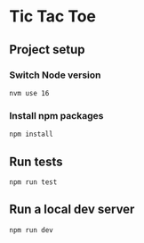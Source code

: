 # Tic Tac Toe

## Project setup

### Switch Node version
```
nvm use 16
```

### Install npm packages
```
npm install
```

## Run tests
```
npm run test
```

## Run a local dev server
```
npm run dev
```

